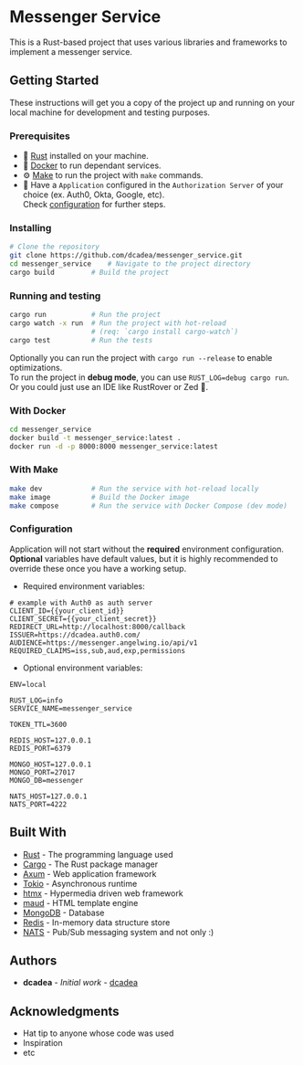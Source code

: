 # Messenger Service

This is a Rust-based project that uses various libraries and frameworks to implement a messenger service.

## Getting Started

These instructions will get you a copy of the project up and running on your local machine for development and testing
purposes.

### Prerequisites

- :crab: [Rust](https://www.rust-lang.org/tools/install) installed on your machine.
- :whale: [Docker](https://www.docker.com/get-started) to run dependant services.
- :gear: [Make](https://www.gnu.org/software/make/) to run the project with `make` commands.
- :closed_lock_with_key: Have a `Application` configured in the `Authorization Server` of your choice (ex. Auth0, Okta, Google, etc).<br>
Check [configuration](#configuration) for further steps.

### Installing
```bash
# Clone the repository
git clone https://github.com/dcadea/messenger_service.git
cd messenger_service    # Navigate to the project directory
cargo build         # Build the project
```

### Running and testing
```bash
cargo run           # Run the project
cargo watch -x run  # Run the project with hot-reload
                    # (req: `cargo install cargo-watch`)
cargo test          # Run the tests
```
Optionally you can run the project with `cargo run --release` to enable optimizations.<br>
To run the project in **debug mode**, you can use `RUST_LOG=debug cargo run`.<br>
Or you could just use an IDE like RustRover or Zed :rocket:.

### With Docker
```bash
cd messenger_service
docker build -t messenger_service:latest .
docker run -d -p 8000:8000 messenger_service:latest
```

### With Make
```bash
make dev            # Run the service with hot-reload locally
make image          # Build the Docker image
make compose        # Run the service with Docker Compose (dev mode)
```

### Configuration
Application will not start without the **required** environment configuration. <br>
**Optional** variables have default values, but it is highly recommended to override these once you have a working setup.
- Required environment variables:
```dotenv
# example with Auth0 as auth server
CLIENT_ID={{your_client_id}}
CLIENT_SECRET={{your_client_secret}}
REDIRECT_URL=http://localhost:8000/callback
ISSUER=https://dcadea.auth0.com/
AUDIENCE=https://messenger.angelwing.io/api/v1
REQUIRED_CLAIMS=iss,sub,aud,exp,permissions
```
- Optional environment variables:
```dotenv
ENV=local

RUST_LOG=info
SERVICE_NAME=messenger_service

TOKEN_TTL=3600

REDIS_HOST=127.0.0.1
REDIS_PORT=6379

MONGO_HOST=127.0.0.1
MONGO_PORT=27017
MONGO_DB=messenger

NATS_HOST=127.0.0.1
NATS_PORT=4222
```

## Built With

- [Rust](https://www.rust-lang.org/) - The programming language used
- [Cargo](https://doc.rust-lang.org/cargo/) - The Rust package manager
- [Axum](https://docs.rs/axum/0.7.5/axum/) - Web application framework
- [Tokio](https://tokio.rs/) - Asynchronous runtime
- [htmx](https://htmx.org/) - Hypermedia driven web framework
- [maud](https://maud.lambda.xyz/) - HTML template engine
- [MongoDB](https://www.mongodb.com/) - Database
- [Redis](https://redis.io/) - In-memory data structure store
- [NATS](https://nats.io) - Pub/Sub messaging system and not only :)

## Authors

- **dcadea** - *Initial work* - [dcadea](https://github.com/dcadea)

## Acknowledgments

- Hat tip to anyone whose code was used
- Inspiration
- etc
